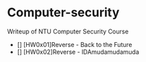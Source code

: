 # Computer-security
Writeup of NTU Computer Security Course

- [] [HW0x01]Reverse - Back to the Future
- [] [HW0x02]Reverse - IDAmudamudamuda

